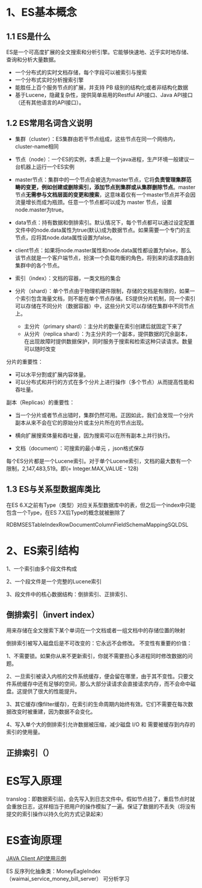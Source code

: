 # 1、ES基本概念

## 1.1 ES是什么

ES是一个可高度扩展的全文搜索和分析引擎。它能够快速地、近乎实时地存储、查询和分析大量数据。

- 一个分布式的实时文档存储，每个字段可以被索引与搜索
- 一个分布式实时分析搜索引擎
- 能胜任上百个服务节点的扩展，并支持 PB 级别的结构化或者非结构化数据
- 基于Lucene，隐藏复杂性，提供简单易用的Restful API接口、Java API接口（还有其他语言的API接口）。

## 1.2 ES常用名词含义说明

- 集群（cluster）：ES集群由若干节点组成，这些节点在同一个网络内，cluster-name相同
- 节点（node）：一个ES的实例，本质上是一个java进程，生产环境一般建议一台机器上运行一个ES实例

- master节点：集群中的一个节点会被选为master节点，它将**负责管理集群范畴的变更，例如创建或删除索引，添加节点到集群或从集群删除节点**。master节点**无需参与文档层面的变更和搜索**，这意味着仅有一个master节点并不会因流量增长而成为瓶颈。任意一个节点都可以成为 master 节点，设置node.master为true。
- data节点：持有数据和倒排索引。默认情况下，每个节点都可以通过设定配置文件中的node.data属性为true(默认)成为数据节点。如果需要一个专门的主节点，应将其node.data属性设置为false。
- client节点：如果将node.master属性和node.data属性都设置为false，那么该节点就是一个客户端节点，扮演一个负载均衡的角色，将到来的请求路由到集群中的各个节点。

- 索引（index）：文档的容器，一类文档的集合
- 分片（shard）：单个节点由于物理机硬件限制，存储的文档是有限的，如果一个索引包含海量文档，则不能在单个节点存储。ES提供分片机制，同一个索引可以存储在不同分片（数据容器）中，这些分片又可以存储在集群中不同节点上。
  - 主分片（primary shard）：主分片的数量在索引创建后就固定下来了
  - 从分片（replica shard）：为主分片的一个副本，提供数据的冗余副本，在出现故障时提供数据保护，同时服务于搜索和检索这种只读请求。数量可以随时改变

分片的重要性：

- 可以水平分割或扩展内容体量。
- 可以分布式和并行的方式在多个分片上进行操作（多个节点）从而提高性能和吞吐量。

副本（Replicas）的重要性：

- 当一个分片或者节点出错时，集群仍然可用。正因如此，我们会发现一个分片副本从来不会在它的原始分片或主分片所在的节点出现。
- 横向扩展搜索体量和吞吐量，因为搜索可以在所有副本上并行执行。

- 文档（document）：可搜索的最小单元 ，json格式保存



每个ES分片都是一个Lucene索引。对于单个Lucene索引，文档的最大数有一个限制，2,147,483,519。即(= Integer.MAX_VALUE - 128)



## 1.3 ES与关系型数据库类比

在ES 6.X之前有Type（类型）对应关系型数据库中的表，但之后一个index中只能包含一个Type，在ES 7.X后Type的概念就被删除了

RDBMSESTableIndexRowDocumentColumnFieldSchemaMappingSQLDSL



# 2、ES索引结构

1、一个索引由多个段文件构成

2、一个段文件是一个完整的Lucene索引

3、段文件中的核心数据结构：倒排索引、正排索引、

## 倒排索引（invert index）

用来存储在全文搜索下某个单词在一个文档或者一组文档中的存储位置的映射



倒排索引被写入磁盘后是不可改变的：它永远不会修改。 不变性有重要的价值：

1、不需要锁。如果你从来不更新索引，你就不需要担心多进程同时修改数据的问题。

2、一旦索引被读入内核的文件系统缓存，便会留在哪里，由于其不变性。只要文件系统缓存中还有足够的空间，那么大部分读请求会直接请求内存，而不会命中磁盘。这提供了很大的性能提升。

3、其它缓存(像filter缓存)，在索引的生命周期内始终有效。它们不需要在每次数据改变时被重建，因为数据不会变化。

4、写入单个大的倒排索引允许数据被压缩，减少磁盘 I/O 和 需要被缓存到内存的索引的使用量。



## 正排索引（）



# ES写入原理



translog：即数据索引前，会先写入到日志文件中。假如节点挂了，重启节点时就会重放日志，这样相当于把用户的操作模拟了一遍。保证了数据的不丢失（将没有提交的索引操作以持久化的方式记录起来）



# ES查询原理

















[JAVA Client API使用示例](https://km.sankuai.com/page/841605641)

ES 反序列化抽象类：MoneyEagleIndex（waimai_service_money_bill_server）    可分析学习